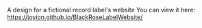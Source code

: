 
A design for a fictional record label's website 
You can view it here: https://joyion.github.io/BlackRoseLabelWebsite/
